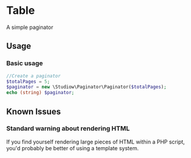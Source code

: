 # Table
A simple paginator

## Usage
### Basic usage

```php
//Create a paginator
$totalPages = 5;
$paginator = new \Studiow\Paginator\Paginator($totalPages);
echo (string) $paginator;
```

## Known Issues 
### Standard warning about rendering HTML
If you find yourself rendering large pieces of HTML within a PHP script, you'd probably be better of using a template system.